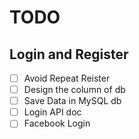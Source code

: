 # TODO

## Login and Register

- [ ] Avoid Repeat Reister
- [ ] Design the column of db
- [ ] Save Data in MySQL db
- [ ] Login API doc
- [ ] Facebook Login